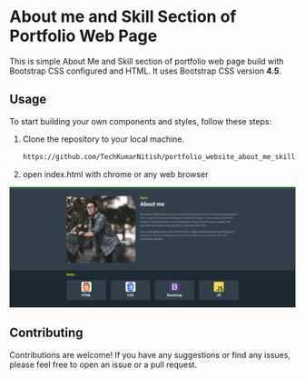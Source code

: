 # About me and Skill Section of Portfolio Web Page
This is simple About Me and Skill section of  portfolio web page build  with Bootstrap CSS configured and HTML. It uses Bootstrap CSS version **4.5**.

## Usage

To start building your own components and styles, follow these steps:

1. Clone the repository to your local machine.
    ```sh
    https://github.com/TechKumarNitish/portfolio_website_about_me_skills_sections.git
    ```

1. open index.html with chrome or any web browser

<img src="https://github.com/TechKumarNitish/gitHubSource/blob/master/image/portfolio/three.png"/>

## Contributing

Contributions are welcome! If you have any suggestions or find any issues, please feel free to open an issue or a pull request.
